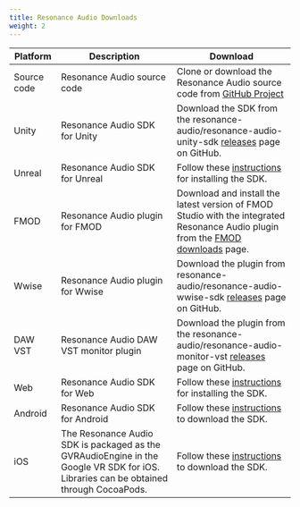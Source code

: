 ```yaml
---
title: Resonance Audio Downloads
weight: 2
---
```


Platform | Description | Download
-------- | ----------- | --------
Source code | Resonance Audio source code | Clone or download the Resonance Audio source code from [GitHub Project](https://github.com/resonance-audio/resonance-audio.git)
Unity | Resonance Audio SDK for Unity | Download the SDK from the resonance-audio/resonance-audio-unity-sdk [releases](https://github.com/resonance-audio/resonance-audio-unity-sdk/releases) page on GitHub.
Unreal |  Resonance Audio SDK for Unreal | Follow these [instructions](https://developers.google.com/resonance-audio/develop/unreal/getting-started#download_and_build_the_unreal_engine_with_resonance_audio_plugin_from_source) for installing the SDK.
FMOD | Resonance Audio plugin for FMOD | Download and install the latest version of FMOD Studio with the integrated Resonance Audio plugin from the [FMOD downloads](https://www.fmod.com/download) page.
Wwise | Resonance Audio plugin for Wwise | Download the plugin from resonance-audio/resonance-audio-wwise-sdk [releases](https://github.com/resonance-audio/resonance-audio-wwise-sdk/releases) page on GitHub.
DAW VST | Resonance Audio DAW VST monitor plugin | Download the plugin from the resonance-audio/resonance-audio-monitor-vst [releases](https://github.com/resonance-audio/resonance-audio-daw-tools/releases) page on GitHub.
Web | Resonance Audio SDK for Web | Follow these [instructions](https://developers.google.com/resonance-audio/develop/web/getting-started#install_the_sdk) for installing the SDK.
Android | Resonance Audio SDK for Android | Follow these [instructions](https://developers.google.com/vr/android/download) to download the SDK.
iOS | The Resonance Audio SDK is packaged as the GVRAudioEngine in the Google VR SDK for iOS. Libraries can be obtained through CocoaPods. | Follow these [instructions](https://developers.google.com/vr/ios/download) to download the SDK.
	   